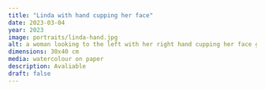 ```yaml
---
title: "Linda with hand cupping her face"
date: 2023-03-04
year: 2023
image: portraits/linda-hand.jpg
alt: a woman looking to the left with her right hand cupping her face gently
dimensions: 30x40 cm
media: watercolour on paper
description: Avaliable
draft: false
---
```


